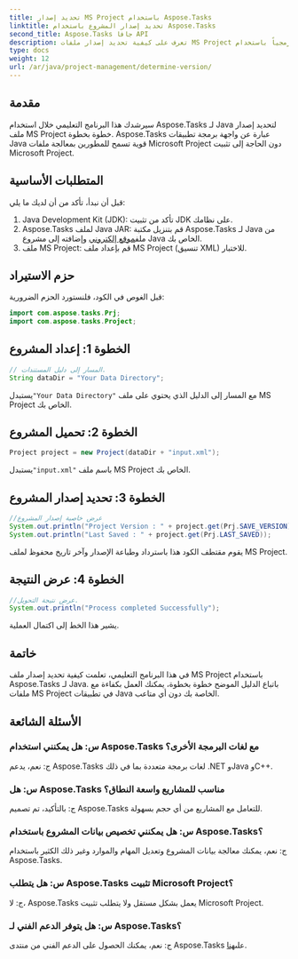 ```yaml
---
title: تحديد إصدار MS Project باستخدام Aspose.Tasks
linktitle: تحديد إصدار المشروع باستخدام Aspose.Tasks
second_title: Aspose.Tasks جافا API
description: تعرف على كيفية تحديد إصدار ملفات MS Project برمجياً باستخدام Aspose.Tasks لـ Java. دليل خطوة بخطوة مع أمثلة التعليمات البرمجية.
type: docs
weight: 12
url: /ar/java/project-management/determine-version/
---
```

## مقدمة
سيرشدك هذا البرنامج التعليمي خلال استخدام Aspose.Tasks لـ Java لتحديد إصدار ملف MS Project خطوة بخطوة. Aspose.Tasks عبارة عن واجهة برمجة تطبيقات Java قوية تسمح للمطورين بمعالجة ملفات Microsoft Project دون الحاجة إلى تثبيت Microsoft Project.
## المتطلبات الأساسية
قبل أن نبدأ، تأكد من أن لديك ما يلي:
1. Java Development Kit (JDK): تأكد من تثبيت JDK على نظامك.
2.  Aspose.Tasks لملف Java JAR: قم بتنزيل مكتبة Aspose.Tasks لـ Java من ملف[موقع إلكتروني](https://releases.aspose.com/tasks/java/) وإضافته إلى مشروع Java الخاص بك.
3. ملف MS Project: قم بإعداد ملف MS Project (تنسيق XML) للاختبار.

## حزم الاستيراد
قبل الغوص في الكود، فلنستورد الحزم الضرورية:
```java
import com.aspose.tasks.Prj;
import com.aspose.tasks.Project;
```
## الخطوة 1: إعداد المشروع
```java
// المسار إلى دليل المستندات.
String dataDir = "Your Data Directory";
```
 يستبدل`"Your Data Directory"` مع المسار إلى الدليل الذي يحتوي على ملف MS Project الخاص بك.
## الخطوة 2: تحميل المشروع
```java
Project project = new Project(dataDir + "input.xml");
```
 يستبدل`"input.xml"` باسم ملف MS Project الخاص بك.
## الخطوة 3: تحديد إصدار المشروع
```java
//عرض خاصية إصدار المشروع
System.out.println("Project Version : " + project.get(Prj.SAVE_VERSION));
System.out.println("Last Saved : " + project.get(Prj.LAST_SAVED));
```
يقوم مقتطف الكود هذا باسترداد وطباعة الإصدار وآخر تاريخ محفوظ لملف MS Project.
## الخطوة 4: عرض النتيجة
```java
//عرض نتيجة التحويل.
System.out.println("Process completed Successfully");
```
يشير هذا الخط إلى اكتمال العملية.

## خاتمة
في هذا البرنامج التعليمي، تعلمت كيفية تحديد إصدار ملف MS Project باستخدام Aspose.Tasks لـ Java. باتباع الدليل الموضح خطوة بخطوة، يمكنك العمل بكفاءة مع ملفات MS Project في تطبيقات Java الخاصة بك دون أي متاعب.

## الأسئلة الشائعة
### س: هل يمكنني استخدام Aspose.Tasks مع لغات البرمجة الأخرى؟
ج: نعم، يدعم Aspose.Tasks لغات برمجة متعددة بما في ذلك .NET وJava وC++.
### س: هل Aspose.Tasks مناسب للمشاريع واسعة النطاق؟
ج: بالتأكيد، تم تصميم Aspose.Tasks للتعامل مع المشاريع من أي حجم بسهولة.
### س: هل يمكنني تخصيص بيانات المشروع باستخدام Aspose.Tasks؟
ج: نعم، يمكنك معالجة بيانات المشروع وتعديل المهام والموارد وغير ذلك الكثير باستخدام Aspose.Tasks.
### س: هل يتطلب Aspose.Tasks تثبيت Microsoft Project؟
ج: لا، Aspose.Tasks يعمل بشكل مستقل ولا يتطلب تثبيت Microsoft Project.
### س: هل يتوفر الدعم الفني لـ Aspose.Tasks؟
 ج: نعم، يمكنك الحصول على الدعم الفني من منتدى Aspose.Tasks على[هنا](https://forum.aspose.com/c/tasks/15).